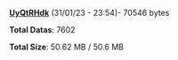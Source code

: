 [**UyQtRHdk**](/data/UyQtRHdk.txt) (31/01/23 - 23:54)- 70546 bytes

**Total Datas**: 7602

**Total Size**: 50.62 MB / 50.6 MB